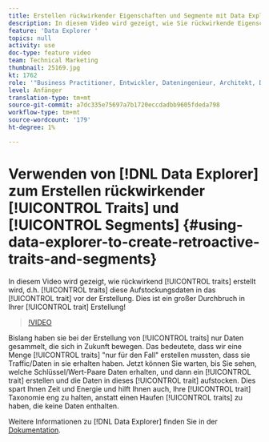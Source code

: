 ```yaml
---
title: Erstellen rückwirkender Eigenschaften und Segmente mit Data Explorer
description: In diesem Video wird gezeigt, wie Sie rückwirkende Eigenschaften erstellen, d. h. Eigenschaften, die Daten aus der Zeit vor der Erstellung in die Eigenschaft aufstocken. Dies ist ein großer Durchbruch in Ihrer Eigenschaftserstellung!
feature: 'Data Explorer '
topics: null
activity: use
doc-type: feature video
team: Technical Marketing
thumbnail: 25169.jpg
kt: 1762
role: '"Business Practitioner, Entwickler, Dateningenieur, Architekt, Data Architect, Administrator, Leader"'
level: Anfänger
translation-type: tm+mt
source-git-commit: a7dc335e75697a7b1720eccdadbb9605fdeda798
workflow-type: tm+mt
source-wordcount: '179'
ht-degree: 1%

---
```



# Verwenden von [!DNL Data Explorer] zum Erstellen rückwirkender [!UICONTROL Traits] und [!UICONTROL Segments] {#using-data-explorer-to-create-retroactive-traits-and-segments}

In diesem Video wird gezeigt, wie rückwirkend [!UICONTROL traits] erstellt wird, d.h. [!UICONTROL traits] diese Aufstockungsdaten in das [!UICONTROL trait] vor der Erstellung. Dies ist ein großer Durchbruch in Ihrer [!UICONTROL trait] Erstellung!

>[!VIDEO](https://video.tv.adobe.com/v/25169/?quality=12)

Bislang haben sie bei der Erstellung von [!UICONTROL traits] nur Daten gesammelt, die sich in Zukunft bewegen. Das bedeutete, dass wir eine Menge [!UICONTROL traits] &quot;nur für den Fall&quot; erstellen mussten, dass sie Traffic/Daten in sie erhalten haben. Jetzt können Sie warten, bis Sie sehen, welche Schlüssel/Wert-Paare Daten erhalten, und dann ein [!UICONTROL trait] erstellen und die Daten in dieses [!UICONTROL trait] aufstocken. Dies spart Ihnen Zeit und Energie und hilft Ihnen auch, Ihre [!UICONTROL trait] Taxonomie eng zu halten, anstatt einen Haufen [!UICONTROL traits] zu haben, die keine Daten enthalten.

Weitere Informationen zu [!DNL Data Explorer] finden Sie in der [Dokumentation](https://experiencecloud.adobe.com/resources/help/en_US/aam/data-explorer.html).